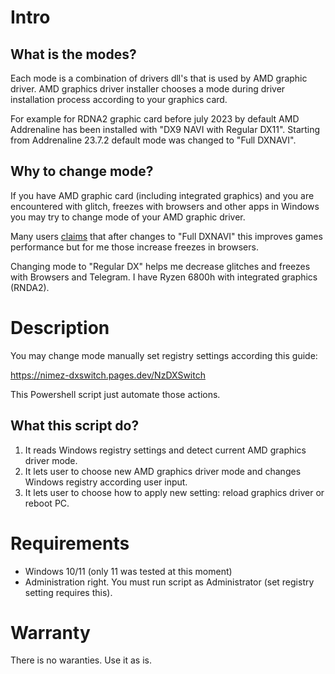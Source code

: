 # Intro

## What is the modes?

Each mode is a combination of drivers dll's that is used by AMD graphic driver. AMD graphics driver installer chooses a mode during driver installation process according to your graphics card.

 For example for RDNA2 graphic card before july 2023 by default AMD Addrenaline has been installed with "DX9 NAVI with Regular DX11". Starting from Addrenaline 23.7.2 default mode was changed to "Full DXNAVI".

## Why to change mode?

If you have AMD graphic card (including integrated graphics) and you are encountered with glitch, freezes with browsers and other apps in Windows you may try to change mode of your AMD graphic driver.

Many users [claims](https://www.reddit.com/r/Amd/comments/15ggbmw/amd_driver_2372_now_enables_dxnavi_by_default_for/)  that after changes to "Full DXNAVI" this improves games performance but for me those increase freezes in browsers.

Changing mode to "Regular DX" helps me decrease glitches and freezes with Browsers and Telegram. I have Ryzen 6800h with integrated graphics (RNDA2).

# Description

You may change mode manually set registry settings according this guide:

https://nimez-dxswitch.pages.dev/NzDXSwitch

This Powershell script just automate those actions.

## What this script do?

1. It reads Windows registry settings and detect current AMD graphics driver mode.
2. It lets user to choose new AMD graphics driver mode and changes Windows registry according user input.
3. It lets user to choose how to apply new setting: reload graphics driver or reboot PC.

# Requirements

- Windows 10/11 (only 11 was tested at this moment)
- Administration right. You must run script as Administrator (set registry setting requires this).

# Warranty

There is no waranties. Use it as is.